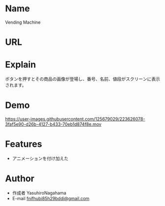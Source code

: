 # Name

Vending Machine

# URL



# Explain

ボタンを押すとその商品の画像が登場し、番号、名前、値段がスクリーンに表示されます。

# Demo

https://user-images.githubusercontent.com/125679029/223626078-3faf5e90-d26b-4127-b433-70eb1d874f8e.mov

# Features

* アニメーションを付け加えた

# Author

* 作成者 YasuhiroNagahama
* E-mail fnifhubi85h29bddi@gmail.com
